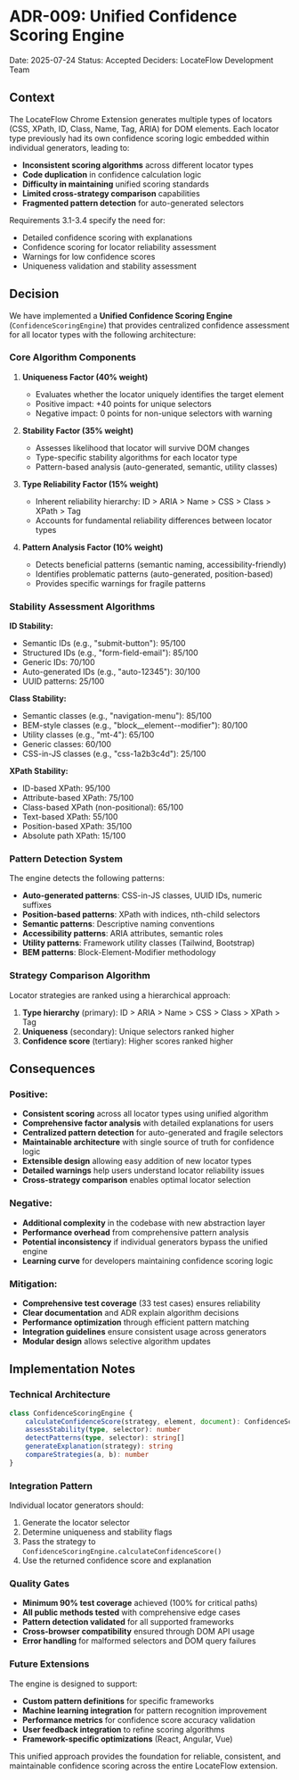 # ADR-009: Unified Confidence Scoring Engine

Date: 2025-07-24
Status: Accepted
Deciders: LocateFlow Development Team

## Context

The LocateFlow Chrome Extension generates multiple types of locators (CSS, XPath, ID, Class, Name, Tag, ARIA) for DOM elements. Each locator type previously had its own confidence scoring logic embedded within individual generators, leading to:

- **Inconsistent scoring algorithms** across different locator types
- **Code duplication** in confidence calculation logic
- **Difficulty in maintaining** unified scoring standards
- **Limited cross-strategy comparison** capabilities
- **Fragmented pattern detection** for auto-generated selectors

Requirements 3.1-3.4 specify the need for:
- Detailed confidence scoring with explanations
- Confidence scoring for locator reliability assessment
- Warnings for low confidence scores
- Uniqueness validation and stability assessment

## Decision

We have implemented a **Unified Confidence Scoring Engine** (`ConfidenceScoringEngine`) that provides centralized confidence assessment for all locator types with the following architecture:

### Core Algorithm Components

1. **Uniqueness Factor (40% weight)**
   - Evaluates whether the locator uniquely identifies the target element
   - Positive impact: +40 points for unique selectors
   - Negative impact: 0 points for non-unique selectors with warning

2. **Stability Factor (35% weight)**
   - Assesses likelihood that locator will survive DOM changes
   - Type-specific stability algorithms for each locator type
   - Pattern-based analysis (auto-generated, semantic, utility classes)

3. **Type Reliability Factor (15% weight)**
   - Inherent reliability hierarchy: ID > ARIA > Name > CSS > Class > XPath > Tag
   - Accounts for fundamental reliability differences between locator types

4. **Pattern Analysis Factor (10% weight)**
   - Detects beneficial patterns (semantic naming, accessibility-friendly)
   - Identifies problematic patterns (auto-generated, position-based)
   - Provides specific warnings for fragile patterns

### Stability Assessment Algorithms

**ID Stability:**
- Semantic IDs (e.g., "submit-button"): 95/100
- Structured IDs (e.g., "form-field-email"): 85/100
- Generic IDs: 70/100
- Auto-generated IDs (e.g., "auto-12345"): 30/100
- UUID patterns: 25/100

**Class Stability:**
- Semantic classes (e.g., "navigation-menu"): 85/100
- BEM-style classes (e.g., "block__element--modifier"): 80/100
- Utility classes (e.g., "mt-4"): 65/100
- Generic classes: 60/100
- CSS-in-JS classes (e.g., "css-1a2b3c4d"): 25/100

**XPath Stability:**
- ID-based XPath: 95/100
- Attribute-based XPath: 75/100
- Class-based XPath (non-positional): 65/100
- Text-based XPath: 55/100
- Position-based XPath: 35/100
- Absolute path XPath: 15/100

### Pattern Detection System

The engine detects the following patterns:

- **Auto-generated patterns**: CSS-in-JS classes, UUID IDs, numeric suffixes
- **Position-based patterns**: XPath with indices, nth-child selectors
- **Semantic patterns**: Descriptive naming conventions
- **Accessibility patterns**: ARIA attributes, semantic roles
- **Utility patterns**: Framework utility classes (Tailwind, Bootstrap)
- **BEM patterns**: Block-Element-Modifier methodology

### Strategy Comparison Algorithm

Locator strategies are ranked using a hierarchical approach:

1. **Type hierarchy** (primary): ID > ARIA > Name > CSS > Class > XPath > Tag
2. **Uniqueness** (secondary): Unique selectors ranked higher
3. **Confidence score** (tertiary): Higher scores ranked higher

## Consequences

### Positive:

- **Consistent scoring** across all locator types using unified algorithm
- **Comprehensive factor analysis** with detailed explanations for users
- **Centralized pattern detection** for auto-generated and fragile selectors
- **Maintainable architecture** with single source of truth for confidence logic
- **Extensible design** allowing easy addition of new locator types
- **Detailed warnings** help users understand locator reliability issues
- **Cross-strategy comparison** enables optimal locator selection

### Negative:

- **Additional complexity** in the codebase with new abstraction layer
- **Performance overhead** from comprehensive pattern analysis
- **Potential inconsistency** if individual generators bypass the unified engine
- **Learning curve** for developers maintaining confidence scoring logic

### Mitigation:

- **Comprehensive test coverage** (33 test cases) ensures reliability
- **Clear documentation** and ADR explain algorithm decisions
- **Performance optimization** through efficient pattern matching
- **Integration guidelines** ensure consistent usage across generators
- **Modular design** allows selective algorithm updates

## Implementation Notes

### Technical Architecture

```typescript
class ConfidenceScoringEngine {
    calculateConfidenceScore(strategy, element, document): ConfidenceScore
    assessStability(type, selector): number
    detectPatterns(type, selector): string[]
    generateExplanation(strategy): string
    compareStrategies(a, b): number
}
```

### Integration Pattern

Individual locator generators should:
1. Generate the locator selector
2. Determine uniqueness and stability flags
3. Pass the strategy to `ConfidenceScoringEngine.calculateConfidenceScore()`
4. Use the returned confidence score and explanation

### Quality Gates

- **Minimum 90% test coverage** achieved (100% for critical paths)
- **All public methods tested** with comprehensive edge cases
- **Pattern detection validated** for all supported frameworks
- **Cross-browser compatibility** ensured through DOM API usage
- **Error handling** for malformed selectors and DOM query failures

### Future Extensions

The engine is designed to support:
- **Custom pattern definitions** for specific frameworks
- **Machine learning integration** for pattern recognition improvement
- **Performance metrics** for confidence score accuracy validation
- **User feedback integration** to refine scoring algorithms
- **Framework-specific optimizations** (React, Angular, Vue)

This unified approach provides the foundation for reliable, consistent, and maintainable confidence scoring across the entire LocateFlow extension.